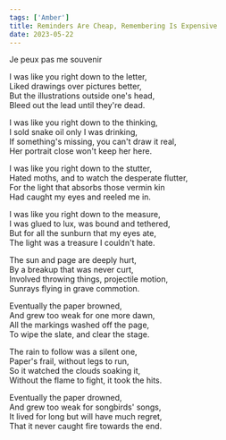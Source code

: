 ```yaml
---
tags: ['Amber']
title: Reminders Are Cheap, Remembering Is Expensive
date: 2023-05-22
---
```


Je peux pas me souvenir

I was like you right down to the letter,  
Liked drawings over pictures better,  
But the illustrations outside one's head,   
Bleed out the lead until they're dead.

I was like you right down to the thinking,  
I sold snake oil only I was drinking,  
If something's missing, you can't draw it real,  
Her portrait close won't keep her here.

I was like you right down to the stutter,  
Hated moths, and to watch the desperate flutter,  
For the light that absorbs those vermin kin  
Had caught my eyes and reeled me in.

I was like you right down to the measure,  
I was glued to lux, was bound and tethered,  
But for all the sunburn that my eyes ate,  
The light was a treasure I couldn't hate.

The sun and page are deeply hurt,  
By a breakup that was never curt,  
Involved throwing things, projectile motion,  
Sunrays flying in grave commotion.

Eventually the paper browned,  
And grew too weak for one more dawn,  
All the markings washed off the page,  
To wipe the slate, and clear the stage.

The rain to follow was a silent one,  
Paper's frail, without legs to run,  
So it watched the clouds soaking it,  
Without the flame to fight, it took the hits.

Eventually the paper drowned,  
And grew too weak for songbirds' songs,  
It lived for long but will have much regret,  
That it never caught fire towards the end.
